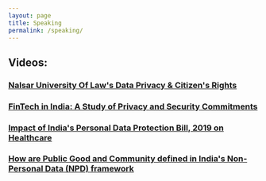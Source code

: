 ```yaml
---
layout: page
title: Speaking
permalink: /speaking/
---
```


## Videos:

### [Nalsar University Of Law's Data Privacy & Citizen's Rights](https://www.youtube.com/watch?v=fkBoJJHQ_Lc&ab_channel=NALSARUniversityofLaw)

### [FinTech in India: A Study of Privacy and Security Commitments](https://www.youtube.com/watch?v=8U0kb4u3px8&ab_channel=CentreforInternetandSociety)

### [Impact of India's Personal Data Protection Bill, 2019 on Healthcare](https://www.youtube.com/watch?v=72zYJcA7Fxs&ab_channel=MediaNama)

### [How are Public Good and Community defined in India's Non-Personal Data (NPD) framework](https://www.youtube.com/watch?v=p1mrGRigPwo)
